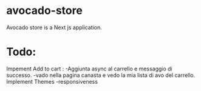 # avocado-store

Avocado store is a Next js application.

# Todo:

Impement Add to cart :
-Aggiunta async al carrello e messaggio di successo.
-vado nella pagina canasta e vedo la mia lista di avo del carrello.
Implement Themes
-responsiveness
